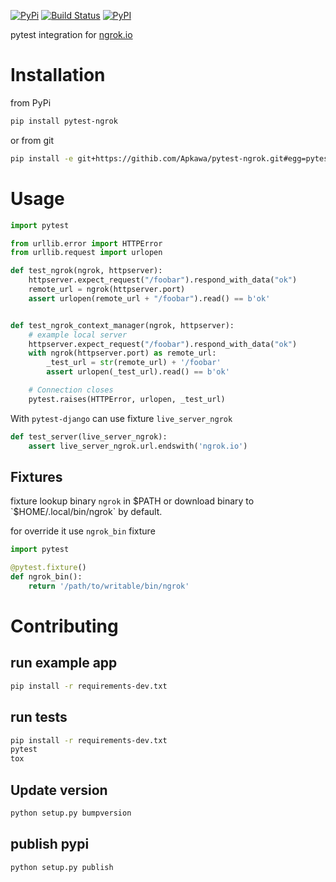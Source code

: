 [![PyPi](https://img.shields.io/pypi/v/pytest-ngrok.svg)](https://pypi.python.org/pypi/pytest-ngrok)
[![Build Status](https://travis-ci.org/Apkawa/pytest-ngrok.svg?branch=master)](https://travis-ci.org/Apkawa/pytest-ngrok)
[![PyPI](https://img.shields.io/pypi/pyversions/pytest-ngrok.svg)](https://pypi.python.org/pypi/pytest-ngrok)

<!--
[![codecov](https://codecov.io/gh/Apkawa/pytest-ngrok/branch/master/graph/badge.svg)](https://codecov.io/gh/Apkawa/pytest-ngrok)
[![Requirements Status](https://requires.io/github/Apkawa/pytest-ngrok/requirements.svg?branch=master)](https://requires.io/github/Apkawa/pytest-ngrok/requirements/?branch=master)
[![PyUP](https://pyup.io/repos/github/Apkawa/pytest-ngrok/shield.svg)](https://pyup.io/repos/github/Apkawa/pytest-ngrok)
-->

pytest integration for [ngrok.io](https://ngrok.com/)

# Installation

from PyPi

```bash
pip install pytest-ngrok
```
or from git

```bash
pip install -e git+https://githib.com/Apkawa/pytest-ngrok.git#egg=pytest-ngrok
```


# Usage

```python
import pytest

from urllib.error import HTTPError
from urllib.request import urlopen

def test_ngrok(ngrok, httpserver):
    httpserver.expect_request("/foobar").respond_with_data("ok")
    remote_url = ngrok(httpserver.port)
    assert urlopen(remote_url + "/foobar").read() == b'ok'


def test_ngrok_context_manager(ngrok, httpserver):
    # example local server
    httpserver.expect_request("/foobar").respond_with_data("ok")
    with ngrok(httpserver.port) as remote_url:
        _test_url = str(remote_url) + '/foobar'
        assert urlopen(_test_url).read() == b'ok'

    # Connection closes
    pytest.raises(HTTPError, urlopen, _test_url)
```

With `pytest-django` can use fixture `live_server_ngrok` 

```python
def test_server(live_server_ngrok):
    assert live_server_ngrok.url.endswith('ngrok.io')
```

## Fixtures

fixture lookup binary `ngrok` in $PATH 
or download binary to `$HOME/.local/bin/ngrok` by default.

for override it use `ngrok_bin` fixture

```python
import pytest

@pytest.fixture()
def ngrok_bin():
    return '/path/to/writable/bin/ngrok'
```


# Contributing

## run example app

```bash
pip install -r requirements-dev.txt
```

## run tests

```bash
pip install -r requirements-dev.txt
pytest
tox
```

## Update version

```bash
python setup.py bumpversion
```

## publish pypi

```bash
python setup.py publish
```






